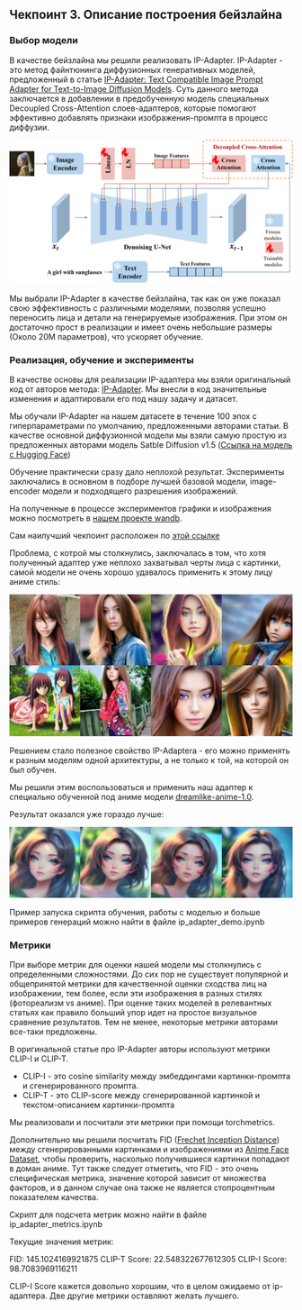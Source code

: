 ## Чекпоинт 3. Описание построения бейзлайна

### Выбор модели

В качестве бейзлайна мы решили реализовать IP-Adapter. IP-Adapter - это метод файнтюнинга диффузионных генеративных моделей, 
предложенный в статье [IP-Adapter: Text Compatible Image Prompt Adapter for
Text-to-Image Diffusion Models](https://arxiv.org/pdf/2308.06721). Суть данного метода заключается в добавлении в предобученную модель специальных Decoupled Cross-Attention слоев-адаптеров, которые помогают эффективно добавлять признаки изображения-промпта в процесс диффузии.

![alt text](./assets/images/fig1.png "Title")


Мы выбрали IP-Adapter в качестве бейзлайна, так как он уже показал свою эффективность с различными моделями, позволяя успешно переносить лица и детали на генерируемые изображения. При этом он достаточно прост в реализации и имеет очень небольшие размеры (Около 20М параметров), что ускоряет обучение.

### Реализация, обучение и эксперименты

В качестве основы для реализации IP-адаптера мы взяли оригинальный код от авторов метода: [IP-Adapter](https://github.com/tencent-ailab/IP-Adapter/tree/main). Мы внесли в код значительные изменения и адаптировали его под нашу задачу и датасет.

Мы обучали IP-Adapter на нашем датасете в течение 100 эпох с гиперпараметрами по умолчанию, предложенными авторами статьи. В качестве основной диффузионной модели мы взяли самую простую из предложенных авторами модель Satble Diffusion v1.5 ([Ссылка на модель с Hugging Face](https://huggingface.co/stable-diffusion-v1-5/stable-diffusion-v1-5))

Обучение практически сразу дало неплохой результат. Эксперименты заключались в основном в подборе лучшей базовой модели, image-encoder модели и подходящего разрешения изображений.

На полученные в процессе экспериментов графики и изображения можно посмотреть в [нашем проекте wandb](https://wandb.ai/mishac22/IP-Adapter-HSE?nw=nwusermishac22).

Сам наилучший чекпоинт расположен по [этой ссылке](https://drive.google.com/file/d/1SA1cVESdbZEGFvqcPYHrzUV6lt5GGhJK/view?usp=sharing)

Проблема, с котрой мы столкнулись, заключалась в том, что хотя полученный адаптер уже неплохо захватывал черты лица с картинки, самой модели не очень хорошо удавалось применить к этому лицу аниме стиль:

![alt text](./assets/images/sd1.5_anime_pictures.jpg)

Решением стало полезное свойство IP-Adaptera - его можно применять к разным моделям одной архитектуры, а не только к той, на которой он был обучен.

Мы решили этим воспользоваться и применить наш адаптер к специально обученной под аниме модели [dreamlike-anime-1.0](https://huggingface.co/dreamlike-art/dreamlike-anime-1.0).

Результат оказался уже гораздо лучше:

![alt text](./assets/images/result_anime_pictures.jpg)

Пример запуска скрипта обучения, работы с моделью и больше примеров генераций можно найти в файле ip_adapter_demo.ipynb

### Метрики

При выборе метрик для оценки нашей модели мы столкнулись с определенными сложностями. До сих пор не существует популярной и общепринятой метрики для качественной оценки сходства лиц на изображении, тем более, если эти изображения в разных стилях (фотореализм vs аниме). При оценке таких моделей в релевантных статьях как правило больший упор идет на простое визуальное сравнение результатов. Тем не менее, некоторые метрики авторами все-таки предложены.

В оригинальной статье про IP-Adapter авторы используют метрики CLIP-I и CLIP-T.

- CLIP-I - это cosine similarity между эмбеддингами картинки-промпта и сгенерированного промпта. 
- CLIP-T - это CLIP-score между сгенерированной картинкой и текстом-описанием картинки-промпта

Мы реализовали и посчитали эти метрики при помощи torchmetrics.

Дополнительно мы решили посчитать FID ([Frechet Inception Distance](https://torchmetrics.readthedocs.io/en/v1.2.0/image/frechet_inception_distance.html)) между сгенерированными картинками и изображениями из [Anime Face Dataset](https://www.kaggle.com/datasets/splcher/animefacedataset), чтобы проверить, насколько получившиеся картинки попадают в доман аниме. Тут также следует отметить, что FID - это очень специфическая метрика, значение которой зависит от множества факторов, и в данном случае она также не является стопроцентным показателем качества.

Скрипт для подсчета метрик можно найти в файле ip_adapter_metrics.ipynb

Текущие значения метрик:

FID: 145.1024169921875
CLIP-T Score: 22.548322677612305
CLIP-I Score: 98.7083969116211

CLIP-I Score кажется довольно хорошим, что в целом ожидаемо от ip-адаптера. Две другие метрики оставляют желать лучшего.